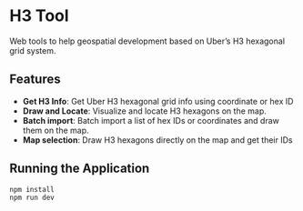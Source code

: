# H3 Tool

Web tools to help geospatial development based on Uber’s H3 hexagonal grid system.

## Features

- **Get H3 Info**: Get Uber H3 hexagonal grid info using coordinate or hex ID
- **Draw and Locate**: Visualize and locate H3 hexagons on the map.
- **Batch import**: Batch import a list of hex IDs or coordinates and draw them on the map.
- **Map selection**: Draw H3 hexagons directly on the map and get their IDs

## Running the Application

```bash
npm install
npm run dev
```